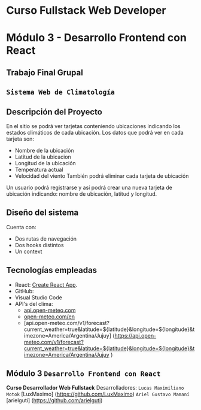 # Curso Fullstack Web Developer

# Módulo 3 - Desarrollo Frontend con React

## Trabajo Final Grupal
## `Sistema Web de Climatología`

## Descripción del Proyecto

En el sitio se podrá ver tarjetas conteniendo ubicaciones indicando los estados climáticos de cada ubicación.
Los datos que podrá ver en cada tarjeta son:
- Nombre de la ubicación
- Latitud de la ubicacion
- Longitud de la ubicación
- Temperatura actual
- Velocidad del viento
También podrá eliminar cada tarjeta de ubicación

Un usuario podrá registrarse y así podrá crear una nueva tarjeta de ubicación indicando: nombre de ubicación, latitud y longitud.


## Diseño del sistema

Cuenta con:
- Dos rutas de navegación
- Dos hooks distintos
- Un context


## Tecnologías empleadas

- React: [Create React App](https://github.com/facebook/create-react-app).
- GitHub:
- Visual Studio Code
- API's del clima:
  - [api.open-meteo.com](https://api.open-meteo.com)
  - [open-meteo.com/en](https://open-meteo.com/en)
  - [api.open-meteo.com/v1/forecast?current_weather=true&latitude=${latitude}&longitude=${longitude}&timezone=America/Argentina/Jujuy] (https://api.open-meteo.com/v1/forecast?current_weather=true&latitude=${latitude}&longitude=${longitude}&timezone=America/Argentina/Jujuy
)

## Módulo 3 `Desarrollo Frontend con React`
**Curso Desarrollador Web Fullstack**
Desarrolladores:
`Lucas Maximiliano Motok` [LuxMaximo] (https://github.com/LuxMaximo)
`Ariel Gustavo Mamaní` [arielguti] (https://github.com/arielguti)
